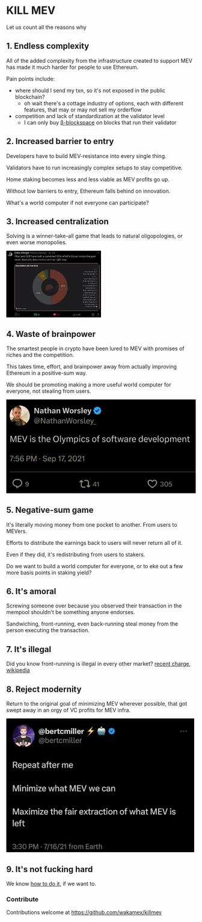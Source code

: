 # KILL MEV

Let us count all the reasons why

## 1. Endless complexity

All of the added complexity from the infrastructure created to support MEV has made it much harder for people to use Ethereum.

Pain points include:
- where should I send my txn, so it's not exposed in the public blockchain?
  - oh wait there's a cottage industry of options, each with different features, that may or may not sell my orderflow
- competition and lack of standardization at the validator level
  - I can only buy [β-blockspace](https://docs.xga.com/) on blocks that run their validator

## 2. Increased barrier to entry

Developers have to build MEV-resistance into every single thing.

Validators have to run increasingly complex setups to stay competitive.

Home staking becomes less and less viable as MEV profits go up.

Without low barriers to entry, Ethereum falls behind on innovation.

What's a world computer if not everyone can participate?

## 3. Increased centralization

Solving is a winner-take-all game that leads to natural oligopologies, or even worse monopolies.

[<img src="receipts/centralization.png" width="50%">](https://x.com/Data_Always/status/1815878253569269819)

## 4. Waste of brainpower

The smartest people in crypto have been lured to MEV with promises of riches and the competition.

This takes time, effort, and brainpower away from actually improving Ethereum in a positive-sum way.

We should be promoting making a more useful world computer for everyone, not stealing from users.

[<img src="receipts/olympics.png">](https://x.com/NathanWorsley_/status/1439015397244776448)

## 5. Negative-sum game

It's literally moving money from one pocket to another. From users to MEVers.

Efforts to distribute the earnings back to users will never return all of it.

Even if they did, it's redistributing from users to stakers.

Do we want to build a world computer for everyone, or to eke out a few more basis points in staking yield?

## 6. It's amoral

Screwing someone over because you observed their transaction in the mempool shouldn't be something anyone endorses.

Sandwiching, front-running, even back-running steal money from the person executing the transaction.

## 7. It's illegal

Did you know front-running is illegal in every other market? [recent charge](https://www.sec.gov/newsroom/press-releases/2022-228), [wikipedia](https://en.wikipedia.org/wiki/Front_running)

## 8. Reject modernity

Return to the original goal of minimizing MEV wherever possible, that got swept away in an orgy of VC profits for MEV infra.

<img src="receipts/minimize.jpg">

## 9. It's not fucking hard

We know [how to do it](https://ethresear.ch/t/execution-consensus-separation/19964), if we want to.

### Contribute

Contributions welcome at https://github.com/wakamex/killmev
